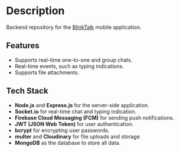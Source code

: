 # Description

Backend repository for the [BlinkTalk](https://github.com/ankeshbanerjee/rn_blinkTalk) mobile application.

## Features

- Supports real-time one-to-one and group chats.
- Real-time events, such as typing indications.
- Supports file attachments.

## Tech Stack

- **Node.js** and **Express.js** for the server-side application.
- **Socket.io** for real-time chat and typing indication.
- **Firebase Cloud Messaging (FCM)** for sending push notifications.
- **JWT (JSON Web Token)** for user authentication.
- **bcrypt** for encrypting user passwords.
- **multer** and **Cloudinary** for file uploads and storage.
- **MongoDB** as the database to store all data.
